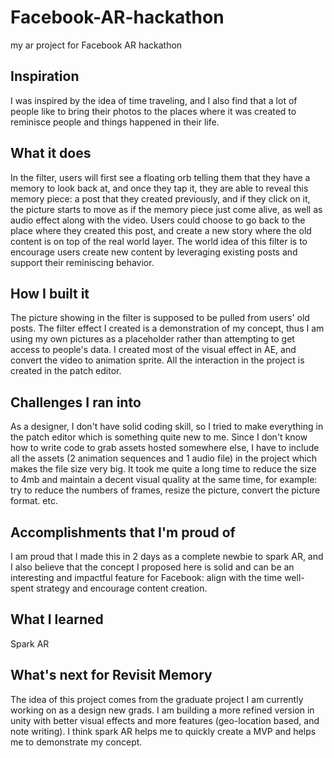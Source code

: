 # Facebook-AR-hackathon
my ar project for Facebook AR hackathon

## Inspiration
I was inspired by the idea of time traveling, and I also find that a lot of people like to bring their photos to the places where it was created to reminisce people and things happened in their life.

## What it does
In the filter, users will first see a floating orb telling them that they have a memory to look back at, and once they tap it, they are able to reveal this memory piece: a post that they created previously, and if they click on it, the picture starts to move as if the memory piece just come alive, as well as audio effect along with the video. Users could choose to go back to the place where they created this post, and create a new story where the old content is on top of the real world layer. The world idea of this filter is to encourage users create new content by leveraging existing posts and support their reminiscing behavior.

## How I built it
The picture showing in the filter is supposed to be pulled from users' old posts. The filter effect I created is a demonstration of my concept, thus I am using my own pictures as a placeholder rather than attempting to get access to people's data. I created most of the visual effect in AE, and convert the video to animation sprite. All the interaction in the project is created in the patch editor.

## Challenges I ran into
As a designer, I don't have solid coding skill, so I tried to make everything in the patch editor which is something quite new to me. Since I don't know how to write code to grab assets hosted somewhere else, I have to include all the assets (2 animation sequences and 1 audio file) in the project which makes the file size very big. It took me quite a long time to reduce the size to 4mb and maintain a decent visual quality at the same time, for example: try to reduce the numbers of frames, resize the picture, convert the picture format. etc.

## Accomplishments that I'm proud of
I am proud that I made this in 2 days as a complete newbie to spark AR, and I also believe that the concept I proposed here is solid and can be an interesting and impactful feature for Facebook: align with the time well-spent strategy and encourage content creation.

## What I learned
Spark AR

## What's next for Revisit Memory
The idea of this project comes from the graduate project I am currently working on as a design new grads. I am building a more refined version in unity with better visual effects and more features (geo-location based, and note writing). I think spark AR helps me to quickly create a MVP and helps me to demonstrate my concept.
